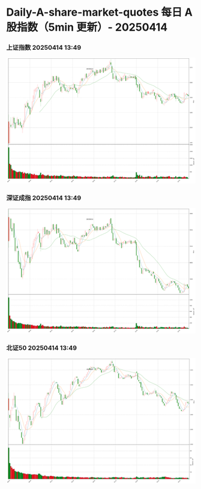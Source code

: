 
# Daily-A-share-market-quotes 每日 A 股指数（5min 更新）- 20250414

### 上证指数 20250414 13:49
![](./fig/2025/4/20250414-sh000001.png)

### 深证成指 20250414 13:49
![](./fig/2025/4/20250414-sz399001.png)

### 北证50 20250414 13:49
![](./fig/2025/4/20250414-bj899050.png)
